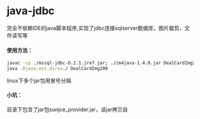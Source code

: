 # java-jdbc

完全不依赖IDE的java脚本程序,实现了jdbc连接sqlserver数据库，图片裁剪，文件读写等

#### 使用方法：
``` bash
javac -cp ./mssql-jdbc-6.2.1.jre7.jar; ./im4java-1.4.0.jar DealCardImg200.java
java -Djava.ext.dirs=./ DealCardImg200
```

linux下多个jar包用冒号分隔


#### 小坑：
目录下包含了jar包sunjce_provider.jar，该jar拷贝自
